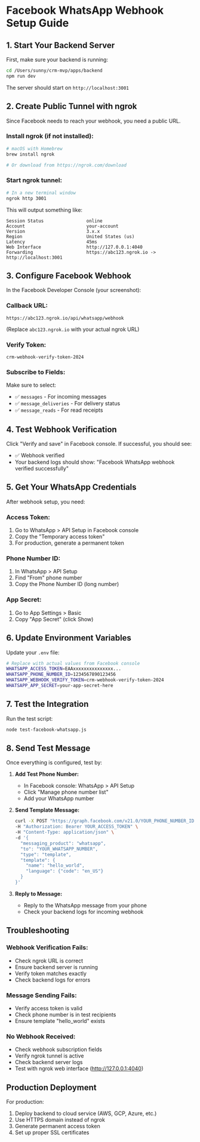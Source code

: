 # Facebook WhatsApp Webhook Setup Guide

## 1. Start Your Backend Server

First, make sure your backend is running:

```bash
cd /Users/sunny/crm-mvp/apps/backend
npm run dev
```

The server should start on `http://localhost:3001`

## 2. Create Public Tunnel with ngrok

Since Facebook needs to reach your webhook, you need a public URL.

### Install ngrok (if not installed):
```bash
# macOS with Homebrew
brew install ngrok

# Or download from https://ngrok.com/download
```

### Start ngrok tunnel:
```bash
# In a new terminal window
ngrok http 3001
```

This will output something like:
```
Session Status                online
Account                       your-account
Version                       3.x.x
Region                        United States (us)
Latency                       45ms
Web Interface                 http://127.0.0.1:4040
Forwarding                    https://abc123.ngrok.io -> http://localhost:3001
```

## 3. Configure Facebook Webhook

In the Facebook Developer Console (your screenshot):

### **Callback URL:**
```
https://abc123.ngrok.io/api/whatsapp/webhook
```
(Replace `abc123.ngrok.io` with your actual ngrok URL)

### **Verify Token:**
```
crm-webhook-verify-token-2024
```

### **Subscribe to Fields:**
Make sure to select:
- ✅ `messages` - For incoming messages
- ✅ `message_deliveries` - For delivery status
- ✅ `message_reads` - For read receipts

## 4. Test Webhook Verification

Click "Verify and save" in Facebook console. If successful, you should see:
- ✅ Webhook verified
- Your backend logs should show: "Facebook WhatsApp webhook verified successfully"

## 5. Get Your WhatsApp Credentials

After webhook setup, you need:

### **Access Token:**
1. Go to WhatsApp > API Setup in Facebook console
2. Copy the "Temporary access token" 
3. For production, generate a permanent token

### **Phone Number ID:**
1. In WhatsApp > API Setup
2. Find "From" phone number
3. Copy the Phone Number ID (long number)

### **App Secret:**
1. Go to App Settings > Basic
2. Copy "App Secret" (click Show)

## 6. Update Environment Variables

Update your `.env` file:

```bash
# Replace with actual values from Facebook console
WHATSAPP_ACCESS_TOKEN=EAAxxxxxxxxxxxxxxx...
WHATSAPP_PHONE_NUMBER_ID=1234567890123456
WHATSAPP_WEBHOOK_VERIFY_TOKEN=crm-webhook-verify-token-2024
WHATSAPP_APP_SECRET=your-app-secret-here
```

## 7. Test the Integration

Run the test script:
```bash
node test-facebook-whatsapp.js
```

## 8. Send Test Message

Once everything is configured, test by:

1. **Add Test Phone Number:**
   - In Facebook console: WhatsApp > API Setup
   - Click "Manage phone number list"
   - Add your WhatsApp number

2. **Send Template Message:**
   ```bash
   curl -X POST "https://graph.facebook.com/v21.0/YOUR_PHONE_NUMBER_ID/messages" \
   -H "Authorization: Bearer YOUR_ACCESS_TOKEN" \
   -H "Content-Type: application/json" \
   -d '{
     "messaging_product": "whatsapp",
     "to": "YOUR_WHATSAPP_NUMBER",
     "type": "template",
     "template": {
       "name": "hello_world",
       "language": {"code": "en_US"}
     }
   }'
   ```

3. **Reply to Message:**
   - Reply to the WhatsApp message from your phone
   - Check your backend logs for incoming webhook

## Troubleshooting

### Webhook Verification Fails:
- Check ngrok URL is correct
- Ensure backend server is running
- Verify token matches exactly
- Check backend logs for errors

### Message Sending Fails:
- Verify access token is valid
- Check phone number is in test recipients
- Ensure template "hello_world" exists

### No Webhook Received:
- Check webhook subscription fields
- Verify ngrok tunnel is active
- Check backend server logs
- Test with ngrok web interface (http://127.0.0.1:4040)

## Production Deployment

For production:
1. Deploy backend to cloud service (AWS, GCP, Azure, etc.)
2. Use HTTPS domain instead of ngrok
3. Generate permanent access token
4. Set up proper SSL certificates